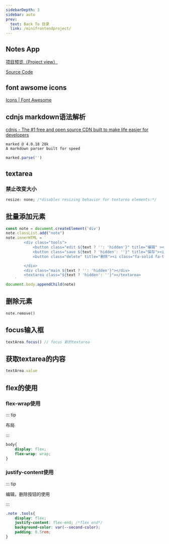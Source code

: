 ```yaml
---
sidebarDepth: 3
sidebar: auto
prev:
  text: Back To 目录
  link: /minifrontendproject/
---
```




## Notes App

[项目预览（Project view）](https://q10viking.github.io/Mini-FrontEnd-project/12%20Notes%20App/)

[Source Code](https://github.com/Q10Viking/Mini-FrontEnd-project/tree/main/12%20Notes%20App)

<common-progresson-snippet src="https://q10viking.github.io/Mini-FrontEnd-project/12%20Notes%20App/"/>





## font awsome icons

[Icons | Font Awesome](https://fontawesome.com/icons)

## cdnjs markdown语法解析

[cdnjs - The #1 free and open source CDN built to make life easier for developers](https://cdnjs.com/)

```html
marked @ 4.0.18 28k
A markdown parser built for speed
```

```js
marked.parse('')
```



## textarea

### 禁止改变大小

```css
resize: none; /*disables resizing behavior for textarea elements:*/
```



## 批量添加元素

```js
const note = document.createElement('div')
note.classList.add("note")
note.innerHTML = `
        <div class="tools">
            <button class="edit ${text ? '': 'hidden'}" title="编辑" ><i class="fa-solid fa-pen-to-square"></i></button>
            <button class="save ${text ? 'hidden': ''}" title="保存"><i class="fa-solid fa-floppy-disk"></i></button>
            <button class="delete" title="删除"><i class="fa-solid fa-trash"></i></button>

        </div>
        <div class="main ${text ? '': 'hidden'}"></div>
        <textarea class="${text ? 'hidden': ''}"></textarea>
    `
document.body.appendChild(note)
```

## 删除元素

```
note.remove()
```



## focus输入框

```js
textArea.focus() // focus 新的textarea
```

## 获取textarea的内容

```js
textArea.value
```



## flex的使用

### flex-wrap使用

::: tip

布局

:::

```css
body{
    display: flex;
    flex-wrap: wrap;
}
```

### justify-content使用

::: tip

编辑，删除按钮的使用

:::

```css
.note .tools{
    display: flex;
    justify-content: flex-end; /*flex end*/
    background-color: var(--second-color);
    padding: 0.5rem;
}
```





